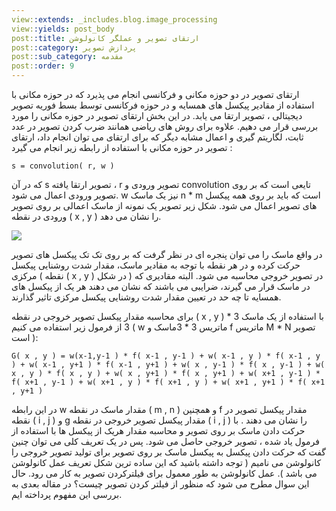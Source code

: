 ```yaml
---
view::extends: _includes.blog.image_processing
view::yields: post_body
post::title: ارتقای تصویر و عملگر کانولوشن
post::category: پردازش تصویر
post::sub_category: مقدمه
post::order: 9
---
```


ارتقای تصویر در دو حوزه مکانی و فرکانسی انجام می پذیرد که در حوزه مکانی با استفاده از مقادیر پیکسل های همسایه و در حوزه فرکانسی توسط بسط فوریه تصویر دیجیتالی ، تصویر ارتقا می یابد. در این بخش ارتقای تصویر در حوزه مکانی را مورد بررسی قرار می دهیم. علاوه برای روش های ریاضی همانند ضرب کردن تصویر در عدد ثابت، لگاریتم گیری و اعمال مشابه دیگر که برای ارتقای می توان انجام داد، ارتقای تصویر در حوزه مکانی با استفاده از رابطه زیر انجام می گیرد :

```
s = convolution( r, w )
```

که در آن s تصویر ارتقا یافته ، r تصویر ورودی و convolution تایعی است که بر روی تصویر ورودی اعمال می شود. w نیز یک ماسک n * m است که باید بر روی همه پیکسل های تصویر اعمال می شود. شکل زیر تصویر یک نمونه از ماسک اعمالی بر روی تصویر ورودی در نقطه ( x , y ) را نشان می دهد.

![](@url('assets/images/image-processing/spatial-domain.jpg'))

در واقع ماسک را می توان پنجره ای در نظر گرفت که بر روی تک تک پیکسل های تصویر حرکت کرده و در هر نقطه با توجه به مقادیر ماسک، مقدار شدت روشنایی پیکسل مرکزی ( نقطه ( x , y ) در شکل ) در تصویر خروجی محاسبه می شود. البته مقادیری که در ماسک قرار می گیرند، ضرایبی می باشند که نشان می دهند هر یک از پیکسل های همسایه تا چه حد در تعیین مقدار شدت روشنایی پیکسل مرکزی تاثیر گذارند.

برای محاسبه مقدار پیکسل تصویر خروجی در نقطه ( x , y ) با استفاده از یک ماسک 3 * 3 از فرمول زیر استفاده می کنیم ( w ماتریس 3 * 3ماسک و f ماتریس M * N تصویر است ):

```
G( x , y ) = w(x-1,y-1 ) * f( x-1 , y-1 ) + w( x-1 , y ) * f( x-1 , y ) + w( x-1 , y+1 ) * f( x-1 , y+1 ) + w( x , y-1 ) * f( x , y-1 ) + w( x , y ) * f( x , y ) + w( x , y+1 ) * f( x , y+1 ) + w( x+1 , y-1 ) * f( x+1 , y-1 ) + w( x+1 , y ) * f( x+1 , y ) + w( x+1 , y+1 ) * f( x+1 , y+1 )
```

در این رابطه w مقدار ماسک در نقطه ( m , n ) و همچنین f مقدار پیکسل تصویر در نقطه ( i , j ) و g مقدار پیکسل تصویر خروجی در نقطه ( i , j ) را نشان می دهند . با حرکت دادن ماسک بر روی تصویر و محاسبه مقدار هریک از پیکسل ها با استفاده از فرمول یاد شده ، تصویر خروجی حاصل می شود. پس در یک تعریف کلی می توان چنین گفت که حرکت دادن پیکسل به پیکسل ماسک بر روی تصویر برای تولید تصویر خروجی را کانولوشن می نامیم ( توجه داشته باشید که این ساده ترین شکل تعریف عمل کانولوشن می باشد ). عمل کانولوشن به طور معمول برای فیلترکردن تصویر به کار می رود. حال این سوال مطرح می شود که منظور از فیلتر کردن تصویر چیست؟  در مقاله بعدی به بررسی این مفهوم پرداخته ایم.
